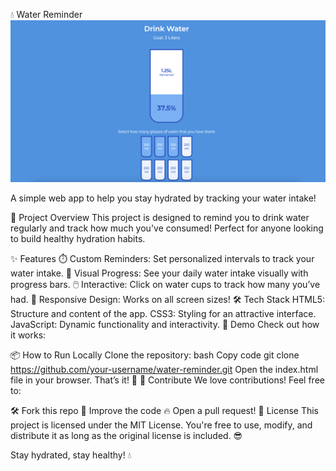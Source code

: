 💧 Water Reminder
![Water Reminder Banner](Water_project_web_dev.png)

A simple web app to help you stay hydrated by tracking your water intake!

🚀 Project Overview
This project is designed to remind you to drink water regularly and track how much you've consumed! Perfect for anyone looking to build healthy hydration habits.

✨ Features
⏱️ Custom Reminders: Set personalized intervals to track your water intake.
🌊 Visual Progress: See your daily water intake visually with progress bars.
🖱️ Interactive: Click on water cups to track how many you’ve had.
📱 Responsive Design: Works on all screen sizes!
🛠️ Tech Stack
HTML5: Structure and content of the app.
CSS3: Styling for an attractive interface.
JavaScript: Dynamic functionality and interactivity.
🎥 Demo
Check out how it works:

📦 How to Run Locally
Clone the repository:
bash
Copy code
git clone https://github.com/your-username/water-reminder.git
Open the index.html file in your browser.
That’s it! 🎉
🤝 Contribute
We love contributions! Feel free to:

🛠️ Fork this repo
📝 Improve the code
🔥 Open a pull request!
📄 License
This project is licensed under the MIT License. You're free to use, modify, and distribute it as long as the original license is included. 😎

Stay hydrated, stay healthy! 💧

